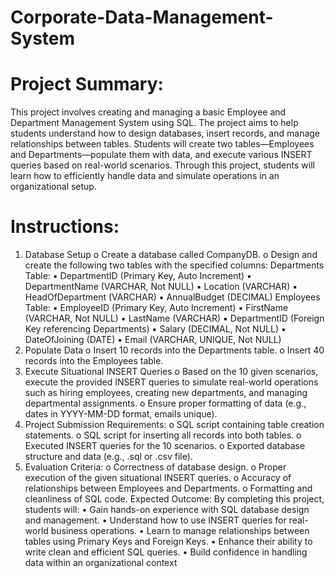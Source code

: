 # Corporate-Data-Management-System

# Project Summary:

This project involves creating and managing a basic Employee and Department 
Management System using SQL. The project aims to help students understand how to design 
databases, insert records, and manage relationships between tables. Students will create two 
tables—Employees and Departments—populate them with data, and execute various INSERT 
queries based on real-world scenarios. Through this project, students will learn how to efficiently 
handle data and simulate operations in an organizational setup.

# Instructions:

1. Database Setup
o Create a database called CompanyDB.
o Design and create the following two tables with the specified columns:
Departments Table:
▪ DepartmentID (Primary Key, Auto Increment)
▪ DepartmentName (VARCHAR, Not NULL)
▪ Location (VARCHAR)
▪ HeadOfDepartment (VARCHAR)
▪ AnnualBudget (DECIMAL)
Employees Table:
▪ EmployeeID (Primary Key, Auto Increment)
▪ FirstName (VARCHAR, Not NULL)
▪ LastName (VARCHAR)
▪ DepartmentID (Foreign Key referencing Departments)
▪ Salary (DECIMAL, Not NULL)
▪ DateOfJoining (DATE)
▪ Email (VARCHAR, UNIQUE, Not NULL)
2. Populate Data
o Insert 10 records into the Departments table.
o Insert 40 records into the Employees table.
3. Execute Situational INSERT Queries
o Based on the 10 given scenarios, execute the provided INSERT queries to 
simulate real-world operations such as hiring employees, creating new 
departments, and managing departmental assignments.
o Ensure proper formatting of data (e.g., dates in YYYY-MM-DD format, emails 
unique).
4. Project Submission Requirements:
o SQL script containing table creation statements.
o SQL script for inserting all records into both tables.
o Executed INSERT queries for the 10 scenarios.
o Exported database structure and data (e.g., .sql or .csv file).
5. Evaluation Criteria:
o Correctness of database design.
o Proper execution of the given situational INSERT queries.
o Accuracy of relationships between Employees and Departments.
o Formatting and cleanliness of SQL code.
Expected Outcome:
By completing this project, students will:
• Gain hands-on experience with SQL database design and management.
• Understand how to use INSERT queries for real-world business operations.
• Learn to manage relationships between tables using Primary Keys and Foreign Keys.
• Enhance their ability to write clean and efficient SQL queries.
• Build confidence in handling data within an organizational context
